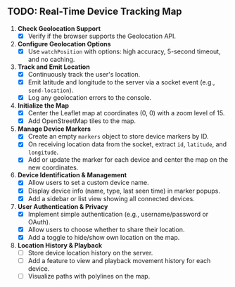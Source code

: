 ## TODO: Real-Time Device Tracking Map

1. **Check Geolocation Support**
   - [x] Verify if the browser supports the Geolocation API.

2. **Configure Geolocation Options**
   - [x] Use `watchPosition` with options: high accuracy, 5-second timeout, and no caching.

3. **Track and Emit Location**
   - [x] Continuously track the user's location.
   - [x] Emit latitude and longitude to the server via a socket event (e.g., `send-location`).
   - [x] Log any geolocation errors to the console.

4. **Initialize the Map**
   - [x] Center the Leaflet map at coordinates (0, 0) with a zoom level of 15.
   - [x] Add OpenStreetMap tiles to the map.

5. **Manage Device Markers**
   - [x] Create an empty `markers` object to store device markers by ID.
   - [x] On receiving location data from the socket, extract `id`, `latitude`, and `longitude`.
   - [x] Add or update the marker for each device and center the map on the new coordinates.

6. **Device Identification & Management**
   - [x] Allow users to set a custom device name.
   - [x] Display device info (name, type, last seen time) in marker popups.
   - [x] Add a sidebar or list view showing all connected devices.

7. **User Authentication & Privacy**
   - [x] Implement simple authentication (e.g., username/password or OAuth).
   - [x] Allow users to choose whether to share their location.
   - [x] Add a toggle to hide/show own location on the map.

8. **Location History & Playback**
   - [ ] Store device location history on the server.
   - [ ] Add a feature to view and playback movement history for each device.
   - [ ] Visualize paths with polylines on the map.